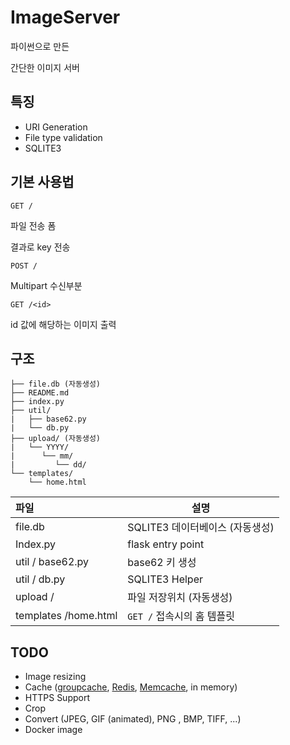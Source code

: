 # ImageServer

파이썬으로 만든

간단한 이미지 서버



## 특징

+ URI Generation
+ File type validation
+ SQLITE3



## 기본 사용법

`GET /`

파일 전송 폼

결과로 key 전송



`POST /`

Multipart 수신부분



`GET /<id>`

id 값에 해당하는 이미지 출력



## 구조

```
├── file.db	(자동생성)
├── README.md
├── index.py
├── util/
|   ├── base62.py
|   └── db.py
├── upload/ (자동생성)
|   └── YYYY/
|	   └── mm/
|	      └── dd/
└── templates/
    └── home.html
```

| 파일                 | 설명                            |
| :------------------- | ------------------------------- |
| file.db              | SQLITE3 데이터베이스 (자동생성) |
| Index.py             | flask entry point               |
| util / base62.py     | base62 키 생성                  |
| util / db.py         | SQLITE3 Helper                  |
| upload /             | 파일 저장위치 (자동생성)        |
| templates /home.html | `GET /` 접속시의 홈 템플릿      |



## TODO

+ Image resizing
+ Cache ([groupcache](https://github.com/golang/groupcache), [Redis](https://github.com/garyburd/redigo), [Memcache](https://github.com/bradfitz/gomemcache), in memory)
+ HTTPS Support
+ Crop
+ Convert (JPEG, GIF (animated), PNG , BMP, TIFF, ...)
+ Docker image

